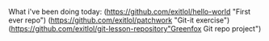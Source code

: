 What i've been doing today:
(https://github.com/exitlol/hello-world "First ever repo")
(https://github.com/exitlol/patchwork "Git-it exercise")
(https://github.com/exitlol/git-lesson-repository"Greenfox Git repo project")
